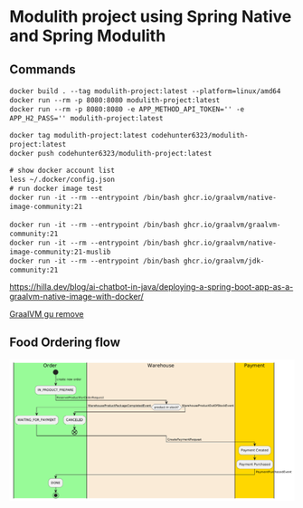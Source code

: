 # Modulith project using Spring Native and Spring Modulith

## Commands
``` shell 
docker build . --tag modulith-project:latest --platform=linux/amd64
docker run --rm -p 8080:8080 modulith-project:latest
docker run --rm -p 8080:8080 -e APP_METHOD_API_TOKEN='' -e APP_H2_PASS='' modulith-project:latest
```
```shell
docker tag modulith-project:latest codehunter6323/modulith-project:latest
docker push codehunter6323/modulith-project:latest
```
```shell
# show docker account list
less ~/.docker/config.json
# run docker image test
docker run -it --rm --entrypoint /bin/bash ghcr.io/graalvm/native-image-community:21
 
docker run -it --rm --entrypoint /bin/bash ghcr.io/graalvm/graalvm-community:21
docker run -it --rm --entrypoint /bin/bash ghcr.io/graalvm/native-image-community:21-muslib
docker run -it --rm --entrypoint /bin/bash ghcr.io/graalvm/jdk-community:21
```

https://hilla.dev/blog/ai-chatbot-in-java/deploying-a-spring-boot-app-as-a-graalvm-native-image-with-docker/

[GraalVM gu remove](https://github.com/oracle/graal/issues/6855)


## Food Ordering flow
![fruits-ordering-flow.png](doc%2Ffruits-ordering-flow.png)
